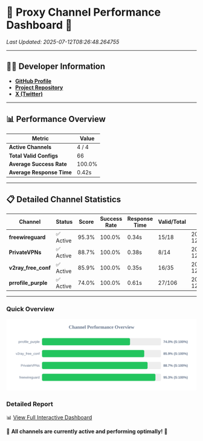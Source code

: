 # 🌟 Proxy Channel Performance Dashboard 🌟

_Last Updated: 2025-07-12T08:26:48.264755_

---

## 👩‍💻 Developer Information

- **[GitHub Profile](https://github.com/4n0nymou3)**  
- **[Project Repository](https://github.com/4n0nymou3/multi-proxy-config-fetcher)**  
- **[X (Twitter)](https://x.com/4n0nymou3)**  

---

## 📊 Performance Overview

| Metric                | Value       |
|-----------------------|-------------|
| **Active Channels**   | 4 / 4       |
| **Total Valid Configs** | 66          |
| **Average Success Rate** | 100.0%      |
| **Average Response Time** | 0.42s       |

---

## 📋 Detailed Channel Statistics

| Channel          | Status     | Score  | Success Rate | Response Time | Valid/Total | Last Success               |
|------------------|------------|--------|--------------|---------------|-------------|----------------------------|
| **freewireguard**  | ✅ Active  | 95.3%  | 100.0% | 0.34s         | 15/18       | 2025-07-12T08:26:48.263280 |
| **PrivateVPNs**  | ✅ Active  | 88.7%  | 100.0% | 0.38s         | 8/14       | 2025-07-12T08:26:47.891822 |
| **v2ray_free_conf**  | ✅ Active  | 85.9%  | 100.0% | 0.35s         | 16/35       | 2025-07-12T08:26:47.471525 |
| **prrofile_purple**  | ✅ Active  | 74.0%  | 100.0% | 0.61s         | 27/106       | 2025-07-12T08:26:47.061725 |

---

### Quick Overview
<div align="center">
  <a href="https://raw.githubusercontent.com/nullluser/NullRepo/refs/heads/main/assets/channel_stats_chart.svg">
    <img src="https://raw.githubusercontent.com/nullluser/NullRepo/refs/heads/main/assets/channel_stats_chart.svg" alt="Source Performance Statistics" width="800">
  </a>
</div>

### Detailed Report
📊 [View Full Interactive Dashboard](https://htmlpreview.github.io/?https://github.com/nullluser/NullRepo/blob/main/assets/performance_report.html)

🎉 **All channels are currently active and performing optimally!** 🎉
